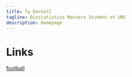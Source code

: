 ```yaml
---
title: Ty Darnell
tagline: Biostatistics Masters Student at UNC
description: Homepage
---
```


# Links
[football](football663.html)
